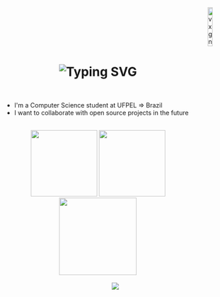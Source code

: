 <header>
  <a href="#"><img align="right" width="15%" src="https://komarev.com/ghpvc/?username=vxgnxx&label=Visitors&color=gray&style=for-the-badge" alt="vxgnxx"/></a>
</header>

<br><br>
<main>
  <div>
    <h1 align="center"><img src="https://readme-typing-svg.demolab.com?font=Montserrat&weight=600&size=25&pause=1000&color=FFFFFF&center=true&vCenter=true&repeat=false&width=500&height=25&lines=Hello+I'm+Felipe!" alt="Typing SVG" /></h1>
    <br>
    <ul>
      <li>I'm a Computer Science student at UFPEL ⇒ Brazil</li>
      <li>I want to collaborate with open source projects in the future</li>
    </ul>
    <br>
  </div>
    
  <div align="center">
    <img height="150em" src="https://github-readme-stats.vercel.app/api?username=vxgnxx&show_icons=true&theme=graywhite"/>
    <img height="150em" src="https://github-readme-stats.vercel.app/api/top-langs/?username=vxgnxx&layout=compact&langs_count=7&theme=graywhite&hide_border=true&count_private=true"/>
    <img height="175em" src="https://github-readme-streak-stats.herokuapp.com?user=Vxgnxx&theme=graywhite&hide_border=true&date_format=j%20M%5B%20Y%5De&count_private=true"/>
    <br>
    <br>
    <a href="https://linktr.ee/vxgnxx" target="_blank"><img src="https://img.shields.io/badge/linktree-000000?style=for-the-badge&logo=linktree&logoColor=white"></a>
  </div>
</main>
